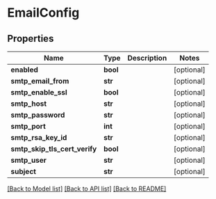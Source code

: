 # EmailConfig

## Properties
Name | Type | Description | Notes
------------ | ------------- | ------------- | -------------
**enabled** | **bool** |  | [optional] 
**smtp_email_from** | **str** |  | [optional] 
**smtp_enable_ssl** | **bool** |  | [optional] 
**smtp_host** | **str** |  | [optional] 
**smtp_password** | **str** |  | [optional] 
**smtp_port** | **int** |  | [optional] 
**smtp_rsa_key_id** | **str** |  | [optional] 
**smtp_skip_tls_cert_verify** | **bool** |  | [optional] 
**smtp_user** | **str** |  | [optional] 
**subject** | **str** |  | [optional] 

[[Back to Model list]](../README.md#documentation-for-models) [[Back to API list]](../README.md#documentation-for-api-endpoints) [[Back to README]](../README.md)


